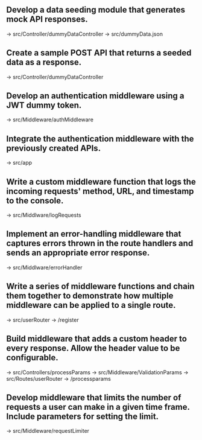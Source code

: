 ## Develop a data seeding module that generates mock API responses.

-> src/Controller/dummyDataController
-> src/dummyData.json

## Create a sample POST API that returns a seeded data as a response.

-> src/Controller/dummyDataController

## Develop an authentication middleware using a JWT dummy token.

-> src/Middleware/authMiddleware

## Integrate the authentication middleware with the previously created APIs.

-> src/app

## Write a custom middleware function that logs the incoming requests' method, URL, and timestamp to the console.

-> src/Middlware/logRequests

## Implement an error-handling middleware that captures errors thrown in the route handlers and sends an appropriate error response.

-> src/Middlware/errorHandler

## Write a series of middleware functions and chain them together to demonstrate how multiple middleware can be applied to a single route.

-> src/userRouter -> /register

## Build middleware that adds a custom header to every response. Allow the header value to be configurable.

-> src/Controllers/processParams
-> src/Middleware/ValidationParams
-> src/Routes/userRouter -> /processparams

## Develop middleware that limits the number of requests a user can make in a given time frame. Include parameters for setting the limit.

-> src/Middleware/requestLimiter
